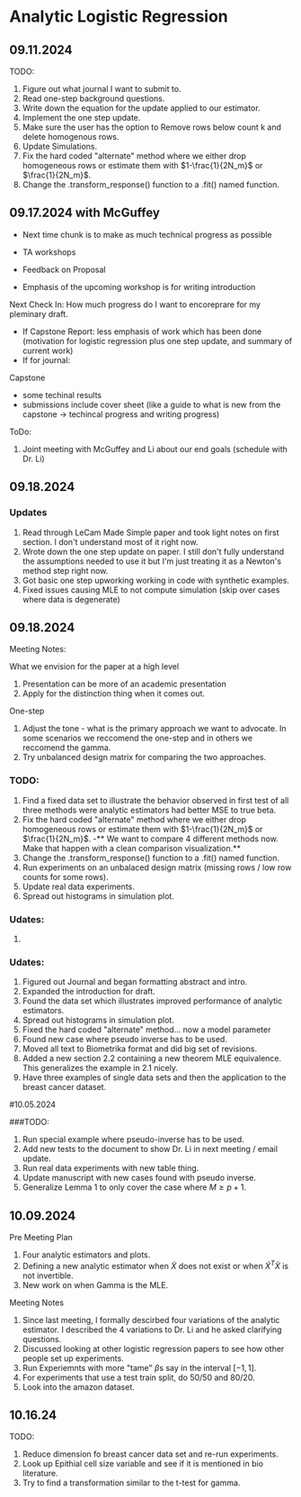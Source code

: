 # Analytic Logistic Regression


## 09.11.2024

TODO:
1. Figure out what journal I want to submit to.
2. Read one-step background questions.
3. Write down the equation for the update applied to our estimator.
4. Implement the one step update.
5. Make sure the user has the option to Remove rows below count k and delete homogenous rows.
6. Update Simulations.
7. Fix the hard coded "alternate" method where we either drop homogeneous rows or estimate them with $1-\frac{1}{2N_m}$ or $\frac{1}{2N_m}$.
8. Change the .transform_response() function to a .fit() named function.

## 09.17.2024 with McGuffey

- Next time chunk is to make as much technical progress as possible
- TA workshops

- Feedback on Proposal
- Emphasis of the upcoming workshop is for writing introduction

Next Check In: How much progress do I want to encoreprare for my pleminary draft. 
- If Capstone Report: less emphasis of work which has been done (motivation for logistic regression plus one step update, and summary of current work)
- If for journal:

Capstone
- some techinal results
- submissions include cover sheet (like a guide to what is new from the capstone -> techincal progress and writing progress)

ToDo:

1. Joint meeting with McGuffey and Li about our end goals (schedule with Dr. Li)


## 09.18.2024

### Updates
1. Read through LeCam Made Simple paper and took light notes on first section. I don't understand most of it right now.
2. Wrote down the one step update on paper. I still don't fully understand the assumptions needed to use it but I'm just treating it as a Newton's method step right now.
3. Got basic one step upworking working in code with synthetic examples.
4. Fixed issues causing MLE to not compute simulation (skip over cases where data is degenerate)


## 09.18.2024
Meeting Notes:

What we envision for the paper at a high level
1. Presentation can be more of an academic presentation
2. Apply for the distinction thing when it comes out.

One-step
1. Adjust the tone - what is the primary approach we want to advocate. In some scenarios we reccomend the one-step and in others we reccomend the gamma.
2. Try unbalanced design matrix for comparing the two approaches.

### TODO:

1. Find a fixed data set to illustrate the behavior observed in first test of all three methods were analytic estimators had better MSE to true beta.
2. Fix the hard coded "alternate" method where we either drop homogeneous rows or estimate them with $1-\frac{1}{2N_m}$ or $\frac{1}{2N_m}$.
   -** We want to compare 4 different methods now. Make that happen with a clean comparison visualization.**
4. Change the .transform_response() function to a .fit() named function.
5. Run experiments on an unbalaced design matrix (missing rows / low row counts for some rows).
6. Update real data experiments.
7. Spread out histograms in simulation plot.
   
   

### Udates:
1.


### Udates:

1. Figured out Journal and began formatting abstract and intro.
2. Expanded the introduction for draft.
3. Found the data set which illustrates improved performance of analytic estimators.
4. Spread out histograms in simulation plot.
5. Fixed the hard coded "alternate" method... now a model parameter
6. Found new case where pseudo inverse has to be used.
7. Moved all text to Biometrika format and did big set of revisions.
8. Added a new section 2.2 containing a new theorem MLE equivalence. This generalizes the example in 2.1 nicely.
9. Have three examples of single data sets and then the application to the breast cancer dataset.



   
#10.05.2024

###TODO:
1. Run special example where pseudo-inverse has to be used.
2. Add new tests to the document to show Dr. Li in next meeting / email update.
3. Run real data experiments with new table thing.
4. Update manuscript with new cases found with pseudo inverse.
5. Generalize Lemma 1 to only cover the case where $M \geq p+1$.


   
## 10.09.2024


Pre Meeting Plan
1. Four analytic estimators and plots.
2. Defining a new analytic estimator when $\tilde X$ does not exist or when $\tilde X^T \tilde X$ is not invertible.
3. New work on when Gamma is the MLE.

Meeting Notes
1. Since last meeting, I formally descirbed four variations of the analytic estimator. I described the 4 variations to Dr. Li and he asked clarifying questions.
2. Discussed looking at other logistic regression papers to see how other people set up experiments.
3. Run Experiemnts with more "tame" $\beta$s say in the interval $[-1,1]$.
4. For experiments that use a test train split, do 50/50 and 80/20.
5. Look into the amazon dataset.

## 10.16.24

TODO:
1. Reduce dimension fo breast cancer data set and re-run experiments.
2. Look up Epithial cell size variable and see if it is mentioned in bio literature.
3. Try to find a transformation similar to the t-test for gamma.


